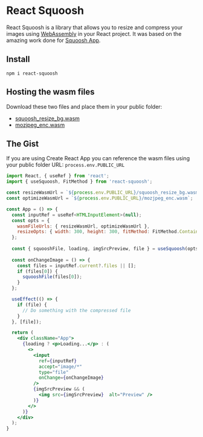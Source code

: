 # React Squoosh

React Squoosh is a library that allows you to resize and compress your images using [WebAssembly](https://webassembly.org/) in your React project. It was based on the amazing work done for [Squoosh App](https://squoosh.app/).

## Install
```
npm i react-squoosh
```

## Hosting the wasm files

Download these two files and place them in your public folder:
* [squoosh_resize_bg.wasm](https://github.com/sant3001/react-squoosh/raw/master/public/wasm/squoosh_resize_bg.wasm)
* [mozjpeg_enc.wasm](https://github.com/sant3001/react-squoosh/raw/master/public/wasm/mozjpeg_enc.wasm)

## The Gist

If you are using Create React App you can reference the wasm files using your public folder URL: `process.env.PUBLIC_URL`


```jsx
import React, { useRef } from 'react';
import { useSquoosh, FitMethod } from 'react-squoosh';

const resizeWasmUrl = `${process.env.PUBLIC_URL}/squoosh_resize_bg.wasm`;
const optimizeWasmUrl = `${process.env.PUBLIC_URL}/mozjpeg_enc.wasm`;

const App = () => {
  const inputRef = useRef<HTMLInputElement>(null);
  const opts = {
    wasmFileUrls: { resizeWasmUrl, optimizeWasmUrl },
    resizeOpts: { width: 300, height: 300, fitMethod: FitMethod.Contain },
  };
  
  const { squooshFile, loading, imgSrcPreview, file } = useSquoosh(opts);
  
  const onChangeImage = () => {
    const files = inputRef.current?.files || [];
    if (files[0]) {
      squooshFile(files[0]);
    }
  };

  useEffect(() => {
    if (file) {
      // Do something with the compressed file
    }
  }, [file]);

  return (
    <div className="App">
      {loading ? <p>Loading...</p> : (
        <>
          <input
            ref={inputRef}
            accept="image/*"
            type="file"
            onChange={onChangeImage}
          />
          {imgSrcPreview && (
            <img src={imgSrcPreview}  alt="Preview" />
          )}
        </>
      )}
    </div>
  );
}
```